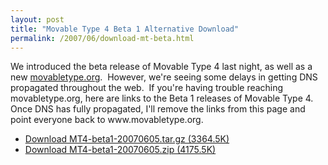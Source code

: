 ```yaml
---
layout: post
title: "Movable Type 4 Beta 1 Alternative Download"
permalink: /2007/06/download-mt-beta.html
---
```


<p>We introduced the beta release of Movable Type 4 last night, as well as a new <a href="http://www.movabletype.org/">movabletype.org</a>.&nbsp; However, we're seeing some delays in getting DNS propagated throughout the web.&nbsp; If you're having trouble reaching movabletype.org, here are links to the Beta 1 releases of Movable Type 4.&nbsp; Once DNS has fully propagated, I'll remove the links from this page and point everyone back to www.movabletype.org.</p>

<ul><li><a href="http://sippey.typepad.com/mtbeta1/MT4-beta1-20070605.tar.gz">Download MT4-beta1-20070605.tar.gz (3364.5K)</a></li>

<li><a href="http://sippey.typepad.com/mtbeta1/MT4-beta1-20070605.zip">Download MT4-beta1-20070605.zip (4175.5K)</a></li>

</ul>


